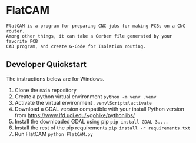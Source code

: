 # FlatCAM
```
FlatCAM is a program for preparing CNC jobs for making PCBs on a CNC router.
Among other things, it can take a Gerber file generated by your favorite PCB
CAD program, and create G-Code for Isolation routing.
```

## Developer Quickstart

The instructions below are for Windows.

1. Clone the `main` repository
1. Create a python virtual environment `python -m venv .venv`
1. Activate the virtual environment `.venv\Scripts\activate`
1. Download a GDAL version compatible with your install Python version from https://www.lfd.uci.edu/~gohlke/pythonlibs/
1. Install the downloaded GDAL using pip `pip install GDAL-3....`
1. Install the rest of the pip requirements `pip install -r requirements.txt`
1. Run FlatCAM `python FlatCAM.py`